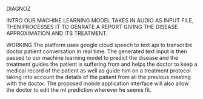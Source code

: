 DIAGNOZ

INTRO
OUR MACHINE LEARNING MODEL TAKES IN AUDIO AS INPUT FILE, THEN PROCESSES IT TO GENRATE A REPORT GIVING THE DISEASE APPROXIMATION AND ITS TREATMENT.

WORKING
The platform uses google cloud speech to text api to transcribe doctor patient conversation in real time. The generated text input is then passed to our machine learning model to predict the disease and the treatment guides the patient is suffering from and helps the doctor to keep a medical record of the patient as well as guide him on a treatment protocol taking into account the details of the patient from all the previous meeting with the doctor. The proposed mobile application interface will also allow the doctor to edit the ml prediction wherever he seems fit.

